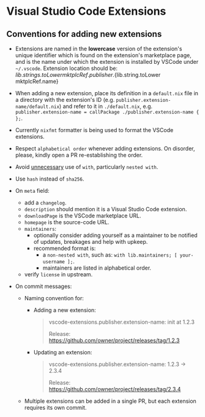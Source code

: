 # Visual Studio Code Extensions

## Conventions for adding new extensions

* Extensions are named in the **lowercase** version of the extension's unique identifier which is found on the extension's marketplace page, and is the name under which the extension is installed by VSCode under `~/.vscode`.
  Extension location should be: ${lib.strings.toLower mktplcRef.publisher}.${lib.string.toLower mktplcRef.name}

* When adding a new extension, place its definition in a `default.nix` file in a directory with the extension's ID (e.g. `publisher.extension-name/default.nix`) and refer to it in `./default.nix`, e.g. `publisher.extension-name = callPackage ./publisher.extension-name { };`.

* Currently `nixfmt` formatter is being used to format the VSCode extensions.

* Respect `alphabetical order` whenever adding extensions. On disorder, please, kindly open a PR re-establishing the order.

* Avoid [unnecessary](https://nix.dev/guides/best-practices.html#with-scopes) use of `with`, particularly `nested with`.

* Use `hash` instead of `sha256`.

* On `meta` field:
  - add a `changelog`.
  - `description` should mention it is a Visual Studio Code extension.
  - `downloadPage` is the VSCode marketplace URL.
  - `homepage` is the source-code URL.
  - `maintainers`:
    - optionally consider adding yourself as a maintainer to be notified of updates, breakages and help with upkeep.
    - recommended format is:
      - a `non-nested with`, such as: `with lib.maintainers; [ your-username ];`.
      - maintainers are listed in alphabetical order.
  - verify `license` in upstream.

* On commit messages:
  - Naming convention for:
    - Adding a new extension:

      > vscode-extensions.publisher.extension-name: init at 1.2.3
      >
      > Release: https://github.com/owner/project/releases/tag/1.2.3
    - Updating an extension:

      > vscode-extensions.publisher.extension-name: 1.2.3 -> 2.3.4
      >
      > Release: https://github.com/owner/project/releases/tag/2.3.4
  - Multiple extensions can be added in a single PR, but each extension requires its own commit.
